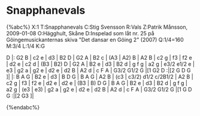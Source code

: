 # Snapphanevals

{%abc%}
X:1
T:Snapphanevals
C:Stig Svensson
R:Vals
Z:Patrik Månsson, 2009-01-08
O:Hägghult, Skåne
D:Inspelad som låt nr. 25 på Göingemusickanternas skiva "Det dansar en Göing 2" (2007)
Q:1/4=160
M:3/4
L:1/4
K:G

D |: G2 B | c2 e | d3 | B2 D | G2 A | B2 c | (A3 | A2) B | 
A2 B | c2 g | f3 | f2 e | d2 e | c2 d | (B3 | B2) D |
G2 A | B2 e | d3 | B2 d | g f g | a2 g | e3/2 e1/2 e | e3 |
g2 a | g2 e | d2 e | d2 B | A2 d | c F A | G3/2 G1/2 G |[1 G2 D :|[2 G D G ]|
|: B A G | B2 e | d3 | B D G | B A G | A2 B | (c3 | c3/2) d1/2 c/2B1/2 |
A2 B | c2 g | f3 | f2 e | d2 e | d2 e | (B3 | B) D G |
B A G | B2 e | d3 | B2 d | g f g | a2 g | (e3 | e3) | 
g2 a | g2 e | d2 e | d2 B | A2 d | c F A | G3/2 G1/2 G |[1 G D G :|[2 G3 ]|
 



{%endabc%}

